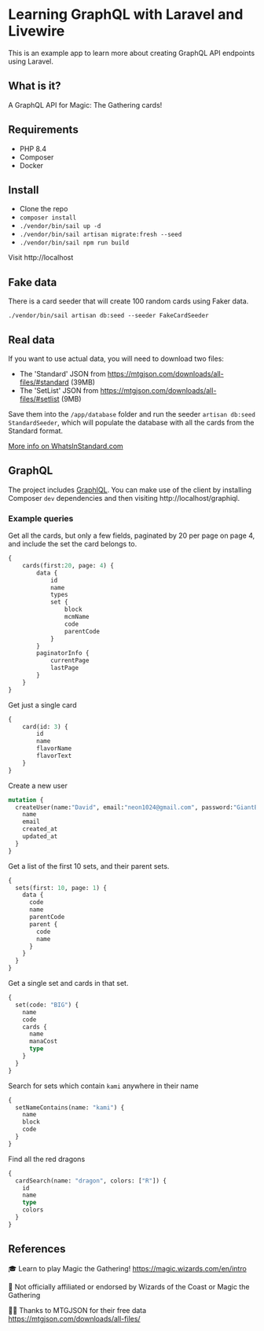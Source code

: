 # Learning GraphQL with Laravel and Livewire

This is an example app to learn more about creating GraphQL API endpoints using Laravel.

## What is it?

A GraphQL API for Magic: The Gathering cards!

## Requirements

* PHP 8.4
* Composer
* Docker

## Install

- Clone the repo
- `composer install`
- `./vendor/bin/sail up -d`
- `./vendor/bin/sail artisan migrate:fresh --seed`
- `./vendor/bin/sail npm run build`

Visit http://localhost

## Fake data

There is a card seeder that will create 100 random cards using Faker data.

`./vendor/bin/sail artisan db:seed --seeder FakeCardSeeder`

## Real data

If you want to use actual data, you will need to download two files:

* The 'Standard' JSON from https://mtgjson.com/downloads/all-files/#standard (39MB)
* The 'SetList' JSON from https://mtgjson.com/downloads/all-files/#setlist (9MB)

Save them into the `/app/database` folder and run the seeder `artisan db:seed StandardSeeder`, which will populate the database with all the cards from the Standard format.

[More info on WhatsInStandard.com](https://whatsinstandard.com/)

## GraphQL

The project includes [GraphIQL](https://github.com/mll-lab/laravel-graphiql). You can make use of the client by installing Composer `dev` dependencies and then visiting http://localhost/graphiql.

### Example queries

Get all the cards, but only a few fields, paginated by 20 per page on page 4, and include the set the card belongs to.

```graphql
{
    cards(first:20, page: 4) {
        data {
            id
            name
            types
            set {
                block
                mcmName
                code
                parentCode
            }
        }
        paginatorInfo {
            currentPage
            lastPage
        }
    }
}
```

Get just a single card

```graphql
{
    card(id: 3) {
        id
        name
        flavorName
        flavorText
    }
}
```

Create a new user

```graphql
mutation {
  createUser(name:"David", email:"neon1024@gmail.com", password:"GiantBananaBoat") {
    name
    email
    created_at
    updated_at
  }
}
```

Get a list of the first 10 sets, and their parent sets.

```graphql
{
  sets(first: 10, page: 1) {
    data {
      code
      name
      parentCode
      parent {
        code
        name
      }
    }
  }
}
```

Get a single set and cards in that set.

```graphql
{
  set(code: "BIG") {
    name
    code
    cards {
      name
      manaCost
      type
    }
  }
}
```

Search for sets which contain `kami` anywhere in their name

```graphql
{
  setNameContains(name: "kami") {
    name
    block
    code
  }
}
```

Find all the red dragons

```graphql
{
  cardSearch(name: "dragon", colors: ["R"]) {
    id
    name
    type
    colors
  }
}
```

## References

🎓 Learn to play Magic the Gathering! https://magic.wizards.com/en/intro

🙅 Not officially affiliated or endorsed by Wizards of the Coast or Magic the Gathering

🙇‍♂️ Thanks to MTGJSON for their free data https://mtgjson.com/downloads/all-files/
